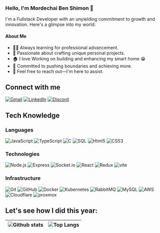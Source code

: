 ### Hello, I'm Mordechai Ben Shimon 👋

I'm a Fullstack Developer with an unyielding commitment to growth and innovation. Here's a glimpse into my world:

#### About Me
* 👨‍💻 Always learning for professional advancement.
* 🌟 Passionate about crafting unique personal projects.
* 🏠 I love Working on building and enhancing my smart home 😁
* 🚀 Committed to pushing boundaries and achieving more.
* 💬 Feel free to reach out—I'm here to assist.

## Connect with me
[![Gmail](https://img.shields.io/badge/-Gmail-D14836?style=flat&logo=gmail&logoColor=white)](mailto:mordechaib23@gmail.com)
[![LinkedIn](https://img.shields.io/badge/-LinkedIn-0077B5?style=flat&logo=linkedin&logoColor=white)](https://www.linkedin.com/in/mordechai-ben-shimon/)
[![Discord](https://img.shields.io/badge/-Discord-5865F2?style=flat&logo=discord&logoColor=white)](https://discordapp.com/users/912099094258941952/)

## Tech Knowledge
  
### Languages
![JavaScript](https://img.shields.io/badge/-JavaScript-333333?style=flat&logo=javascript)
![TypeScript](https://img.shields.io/badge/-TypeScript-333333?style=flat&logo=TypeScript)
![C](https://img.shields.io/badge/-C-333333?style=flat&logo=C)
![SQL](https://img.shields.io/badge/-SQL-333333?style=flat&logo=MySQL)
![Html5](https://img.shields.io/badge/-Html5-333333?style=flat&logo=html5)
![CSS3](https://img.shields.io/badge/-CSS3-333333?style=flat&logo=css3)

### Technologies
![Node.js](https://img.shields.io/badge/-Node.js-333333?style=flat&logo=Node.js)
![Express](https://img.shields.io/badge/-Express-333333?style=flat&logo=Express)
![Socket.io](https://img.shields.io/badge/-Socket.io-333333?style=flat&logo=Socket.io)
![React](https://img.shields.io/badge/-React-333333?style=flat&logo=React)
![Redux](https://img.shields.io/badge/-Redux-333333?style=flat&logo=Redux)
![vite](https://img.shields.io/badge/-vite-333333?style=flat&logo=vite)

### Infrastructure
  ![Git](https://img.shields.io/badge/-Git-333333?style=flat&logo=git)
  ![GitHub](https://img.shields.io/badge/-GitHub-333333?style=flat&logo=github)
  ![Docker](https://img.shields.io/badge/-Docker-333333?style=flat&logo=docker)
  ![Kubernetes](https://img.shields.io/badge/-Kubernetes-333333?style=flat&logo=Kubernetes)
  ![RabbitMQ](https://img.shields.io/badge/-RabbitMQ-333333?style=flat&logo=rabbitmq)
  ![MySQL](https://img.shields.io/badge/-MySQL-333333?style=flat&logo=mysql)
  ![AWS](https://img.shields.io/badge/-AWS-333333?style=flat&logo=amazon-aws&logoColor=F90)
  ![Cloudflare](https://img.shields.io/badge/-Cloudflare-333333?style=flat&logo=Cloudflare)
  ![proxmox](https://img.shields.io/badge/-proxmox-333333?style=flat&logo=proxmox)


  ## Let's see how I did this year:
|![Github stats](https://github-readme-stats-sigma-five.vercel.app/api?username=Mordechai1323&show_icons=true&theme=dark&count_private=true) | ![Top Langs](https://github-readme-stats-sigma-five.vercel.app/api/top-langs/?username=Mordechai1323&show_icons=true&theme=dark&count_private=true&langs_count=8&layout=compact) |
| ---------- | ----------|
